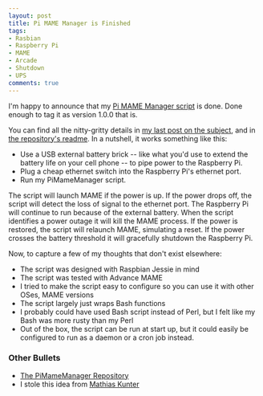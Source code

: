 ```yaml
---
layout: post
title: Pi MAME Manager is Finished
tags:
- Rasbian
- Raspberry Pi
- MAME
- Arcade
- Shutdown
- UPS
comments: true
---
```

I'm happy to announce that my [Pi MAME Manager script](https://github.com/StilgarISCA/PiMameManager) is done. Done enough to tag it as version 1.0.0 that is.

You can find all the nitty-gritty details in [my last post on the subject](/2016/06/14/keep-it-simple.html), and in [the repository's readme](https://github.com/StilgarISCA/PiMameManager). In a nutshell, it works something like this:

* Use a USB external battery brick -- like what you'd use to extend the battery life on your cell phone -- to pipe power to the Raspberry Pi.
* Plug a cheap ethernet switch into the Raspberry Pi's ethernet port.
* Run my PiMameManager script.

The script will launch MAME if the power is up. If the power drops off, the script will detect the loss of signal to the ethernet port. The Raspberry Pi will continue to run because of the external battery. When the script identifies a power outage it will kill the MAME process. If the power is restored, the script will relaunch MAME, simulating a reset. If the power crosses the battery threshold it will gracefully shutdown the Raspberry Pi.

Now, to capture a few of my thoughts that don't exist elsewhere:
 
* The script was designed with Raspbian Jessie in mind
* The script was tested with Advance MAME
* I tried to make the script easy to configure so you can use it with other OSes, MAME versions
* The script largely just wraps Bash functions
* I probably could have used Bash script instead of Perl, but I felt like my Bash was more rusty than my Perl
* Out of the box, the script can be run at start up, but it could easily be configured to run as a daemon or a cron job instead.

### Other Bullets

* [The PiMameManager Repository](https://github.com/StilgarISCA/PiMameManager)
* I stole this idea from [Mathias Kunter](http://raspi-ups.appspot.com/en/index.jsp)